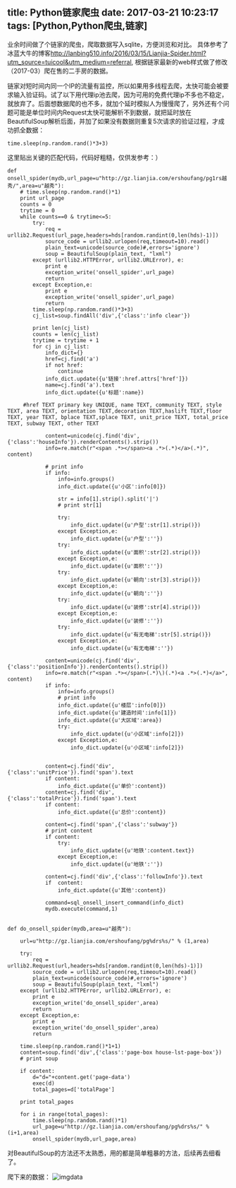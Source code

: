 title: Python链家爬虫
date: 2017-03-21 10:23:17
tags: [Python,Python爬虫,链家]
---

业余时间做了个链家的爬虫，爬取数据写入sqlite，方便浏览和对比。
具体参考了冰蓝大牛的博客<http://lanbing510.info/2016/03/15/Lianjia-Spider.html?utm_source=tuicool&utm_medium=referral>, 根据链家最新的web样式做了修改（2017-03）爬在售的二手房的数据。

链家对短时间内同一个IP的流量有监控，所以如果用多线程去爬，太快可能会被要求输入验证码。试了以下用代理ip池去爬，因为可用的免费代理ip不多也不稳定，就放弃了。后面想数据爬的也不多，就加个延时模拟人为慢慢爬了，另外还有个问题可能是单位时间内Request太快可能解析不到数据，就把延时放在BeautifulSoup解析后面，并加了如果没有数据则重复5次请求的验证过程，才成功抓全数据：
	
	time.sleep(np.random.rand()*3+3)

这里贴出关键的匹配代码，代码好粗糙，仅供发参考：）

	def onsell_spider(mydb,url_page=u"http://gz.lianjia.com/ershoufang/pg1rs越秀/",area=u"越秀"):
	    # time.sleep(np.random.rand()*1)
	    print url_page
	    counts = 0
	    trytime = 0
	    while counts==0 & trytime<=5:
	        try:
	            req = urllib2.Request(url_page,headers=hds[random.randint(0,len(hds)-1)])
	            source_code = urllib2.urlopen(req,timeout=10).read()
	            plain_text=unicode(source_code)#,errors='ignore')   
	            soup = BeautifulSoup(plain_text, "lxml")
	        except (urllib2.HTTPError, urllib2.URLError), e:
	            print e
	            exception_write('onsell_spider',url_page)
	            return
	        except Exception,e:
	            print e
	            exception_write('onsell_spider',url_page)
	            return
	        time.sleep(np.random.rand()*3+3)
	        cj_list=soup.findAll('div',{'class':'info clear'})
	        
	        print len(cj_list)
	        counts = len(cj_list)
	        trytime = trytime + 1
	        for cj in cj_list:
	            info_dict={}
	            href=cj.find('a')
	            if not href:
	                continue
	            info_dict.update({u'链接':href.attrs['href']})
	            name=cj.find('a').text
	            info_dict.update({u'标题':name})

	     #href TEXT primary key UNIQUE, name TEXT, community TEXT, style TEXT, area TEXT, orientation TEXT,decoration TEXT,haslift TEXT,floor TEXT, year TEXT, bplace TEXT,splace TEXT, unit_price TEXT, total_price TEXT, subway TEXT, other TEXT
	       
	            content=unicode(cj.find('div',{'class':'houseInfo'}).renderContents().strip())
	            info=re.match(r"<span .*></span><a .*>(.*)</a>(.*)", content)

	            # print info
	            if info:
	                info=info.groups()
	                info_dict.update({u'小区':info[0]})

	                str = info[1].strip().split('|')
	                # print str[1]

	                try:
	                    info_dict.update({u'户型':str[1].strip()})
	                except Exception,e:
	                    info_dict.update({u'户型':''})
	                try:
	                    info_dict.update({u'面积':str[2].strip()})
	                except Exception,e:
	                    info_dict.update({u'面积':''})
	                try:
	                    info_dict.update({u'朝向':str[3].strip()})
	                except Exception,e:
	                    info_dict.update({u'朝向':''})
	                try:
	                    info_dict.update({u'装修':str[4].strip()})
	                except Exception,e:
	                    info_dict.update({u'装修':''})
	                try:
	                    info_dict.update({u'有无电梯':str[5].strip()})
	                except Exception,e:
	                    info_dict.update({u'有无电梯':''})

	            content=unicode(cj.find('div',{'class':'positionInfo'}).renderContents().strip())
	            info=re.match(r"<span .*></span>(.*)\)(.*)<a .*>(.*)</a>", content)
	            if info:
	                info=info.groups()
	                # print info
	                info_dict.update({u'楼层':info[0]})
	                info_dict.update({u'建造时间':info[1]})
	                info_dict.update({u'大区域':area})
	                try:
	                    info_dict.update({u'小区域':info[2]})
	                except Exception,e:
	                    info_dict.update({u'小区域':info[2]})
	            
	            
	            content=cj.find('div',{'class':'unitPrice'}).find('span').text
	            if content:
	                info_dict.update({u'单价':content})
	            content=cj.find('div',{'class':'totalPrice'}).find('span').text
	            if content:
	                info_dict.update({u'总价':content})

	            content=cj.find('span',{'class':'subway'})
	            # print content
	            if content:
	                try:
	                    info_dict.update({u'地铁':content.text})
	                except Exception,e:
	                    info_dict.update({u'地铁':''})

	            content=cj.find('div',{'class':'followInfo'}).text
	            if  content:
	                info_dict.update({u'其他':content})

	            command=sql_onsell_insert_command(info_dict)
	            mydb.execute(command,1)


	def do_onsell_spider(mydb,area=u"越秀"):
	    
	    url=u"http://gz.lianjia.com/ershoufang/pg%drs%s/" % (1,area)
	    
	    try:
	        req = urllib2.Request(url,headers=hds[random.randint(0,len(hds)-1)])
	        source_code = urllib2.urlopen(req,timeout=10).read()
	        plain_text=unicode(source_code)#,errors='ignore')   
	        soup = BeautifulSoup(plain_text, "lxml")
	    except (urllib2.HTTPError, urllib2.URLError), e:
	        print e
	        exception_write('do_onsell_spider',area)
	        return
	    except Exception,e:
	        print e
	        exception_write('do_onsell_spider',area)
	        return

	    time.sleep(np.random.rand()*1+1)
	    content=soup.find('div',{'class':'page-box house-lst-page-box'})
	    # print soup
	    
	    if content:
	        d="d="+content.get('page-data')
	        exec(d)
	        total_pages=d['totalPage']

	    print total_pages

	    for i in range(total_pages):
	        time.sleep(np.random.rand()*1)
	        url_page=u"http://gz.lianjia.com/ershoufang/pg%drs%s/" % (i+1,area)
	        onsell_spider(mydb,url_page,area)
        
对BeautifulSoup的方法还不太熟悉，用的都是简单粗暴的方法，后续再去细看了。

爬下来的数据：
	![imgdata](images/imgdata.png)

